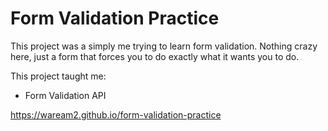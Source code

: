# Form Validation Practice

This project was a simply me trying to learn form validation. Nothing crazy here, just a form that forces you to do exactly what it wants you to do. 

This project taught me:
- Form Validation API

https://waream2.github.io/form-validation-practice
